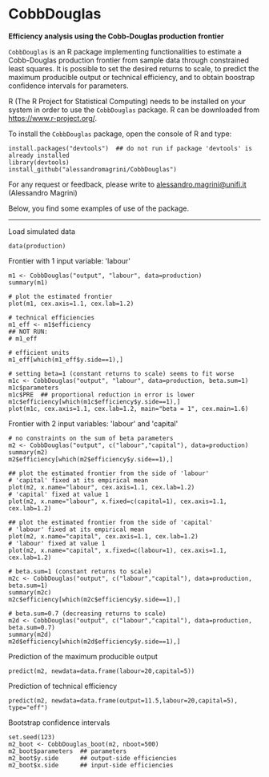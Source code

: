 # CobbDouglas
__Efficiency analysis using the Cobb-Douglas production frontier__

`CobbDouglas` is an R package implementing functionalities to estimate a Cobb-Douglas production frontier from sample data through constrained least squares.
It is possible to set the desired returns to scale, to predict the maximum producible
output or technical efficiency, and to obtain boostrap confidence intervals for parameters.

R (The R Project for Statistical Computing) needs to be installed on your system in order
to use the `CobbDouglas` package. R can be downloaded from https://www.r-project.org/.

To install the `CobbDouglas` package, open the console of R and type:
```
install.packages("devtools")  ## do not run if package 'devtools' is already installed
library(devtools)
install_github("alessandromagrini/CobbDouglas")
```

For any request or feedback, please write to <alessandro.magrini@unifi.it> (Alessandro Magrini)

Below, you find some examples of use of the package.
_________________________________________________________________

Load simulated data
```
data(production)
```
Frontier with 1 input variable: 'labour'
```
m1 <- CobbDouglas("output", "labour", data=production)
summary(m1)

# plot the estimated frontier
plot(m1, cex.axis=1.1, cex.lab=1.2)

# technical efficiencies
m1_eff <- m1$efficiency
## NOT RUN:
# m1_eff

# efficient units
m1_eff[which(m1_eff$y.side==1),]

# setting beta=1 (constant returns to scale) seems to fit worse
m1c <- CobbDouglas("output", "labour", data=production, beta.sum=1)
m1c$parameters
m1c$PRE  ## proportional reduction in error is lower
m1c$efficiency[which(m1c$efficiency$y.side==1),]
plot(m1c, cex.axis=1.1, cex.lab=1.2, main="beta = 1", cex.main=1.6)
```
Frontier with 2 input variables: 'labour' and 'capital'
```
# no constraints on the sum of beta parameters
m2 <- CobbDouglas("output", c("labour","capital"), data=production)
summary(m2)
m2$efficiency[which(m2$efficiency$y.side==1),]

## plot the estimated frontier from the side of 'labour'
# 'capital' fixed at its empirical mean
plot(m2, x.name="labour", cex.axis=1.1, cex.lab=1.2)
# 'capital' fixed at value 1
plot(m2, x.name="labour", x.fixed=c(capital=1), cex.axis=1.1, cex.lab=1.2)

## plot the estimated frontier from the side of 'capital'
# 'labour' fixed at its empirical mean
plot(m2, x.name="capital", cex.axis=1.1, cex.lab=1.2)
# 'labour' fixed at value 1
plot(m2, x.name="capital", x.fixed=c(labour=1), cex.axis=1.1, cex.lab=1.2)

# beta.sum=1 (constant returns to scale)
m2c <- CobbDouglas("output", c("labour","capital"), data=production, beta.sum=1)
summary(m2c)
m2c$efficiency[which(m2c$efficiency$y.side==1),]

# beta.sum=0.7 (decreasing returns to scale)
m2d <- CobbDouglas("output", c("labour","capital"), data=production, beta.sum=0.7)
summary(m2d)
m2d$efficiency[which(m2d$efficiency$y.side==1),]
```
Prediction of the maximum producible output
```
predict(m2, newdata=data.frame(labour=20,capital=5))
```
Prediction of technical efficiency
```
predict(m2, newdata=data.frame(output=11.5,labour=20,capital=5), type="eff")
```
Bootstrap confidence intervals
```
set.seed(123)
m2_boot <- CobbDouglas_boot(m2, nboot=500)
m2_boot$parameters  ## parameters
m2_boot$y.side      ## output-side efficiencies
m2_boot$x.side      ## input-side efficiencies
```
